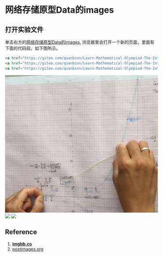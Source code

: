# 网络存储原型Data的images

## 打开实验文件

单击右方的[网络存储原型Data的images](https://codepen.io/quanbinn/pen/YzWRjvm), 浏览器里会打开一个新的页面，里面有下面的代码段，如下图所示。

```html
<a href="https://gitee.com/quanbinn/Learn-Mathematical-Olympiad-The-Interactive-Way/blob/master/chapters/%E5%BE%AE%E5%88%86/%E7%94%A8%E6%A9%A1%E7%9A%AE%E7%AD%8B%E5%92%8C%E5%B0%8F%E5%A1%91%E6%96%99%E6%A3%8D%E6%84%9F%E5%8F%97%E5%87%BD%E6%95%B0%E6%9F%90%E7%82%B9%E7%9A%84%E5%88%87%E7%BA%BF.md"><img src="https://i.ibb.co/3T89n6X/image.png" alt="用橡皮筋和小塑料棍感受函数某点的切线" height="600"></a>
<a href="https://gitee.com/quanbinn/Learn-Mathematical-Olympiad-The-Interactive-Way/blob/master/chapters/%E5%BE%AE%E5%88%86/%E5%88%B6%E4%BD%9C%E6%A2%AF%E5%BA%A6%E4%B8%8B%E9%99%8D%E5%AE%9E%E9%AA%8C%E7%9A%84%E5%AE%9E%E4%BD%93%E6%A8%A1%E5%9E%8B.md"><img src="https://i.ibb.co/SJ1zFM4/image.jpg" alt="制作梯度下降实验的实体模型" width="600"></a>
<a href="https://gitee.com/quanbinn/Learn-Mathematical-Olympiad-The-Interactive-Way/blob/master/chapters/%E6%A6%82%E7%8E%87/%E6%8E%B7%E4%B8%A4%E4%B8%AA%E9%AA%B0%E5%AD%90%E8%AF%95%E9%AA%8C.md"><img src="https://i.ibb.co/JcWYz49/image.jpg" alt="掷两个骰子试验" height="600"></a>
```

![](/images/附录/网络存储原型Data的images/用橡皮筋和小塑料棍感受函数某点的切线.png)
![](/images/附录/网络存储原型Data的images/制作梯度下降实验的实体模型.png)
![](/images/附录/网络存储原型Data的images/掷两个骰子试验.png)

## Reference

1. [**imgbb.co**](https://imgbb.com/)
2. [postimages.org](https://postimages.org/)



